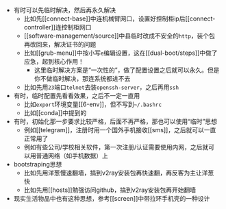 - 有时可以先临时解决，然后再永久解决
  - 比如先[[connect-base]]中连机械臂网口，设置好控制柜ip后[[connect-controller]]连控制柜网口
  - [[software-management/source]]中县临时改成不安全的`http`，装个包再改回来，解决证书的问题
  - 比如[[grub-menu]]中按小写`e`编辑设置，这在[[dual-boot/steps]]中做了应急，起到核心作用！
    - 这里临时解决方案是“一次性的”，做了配置设置之后就可以永久。但是你不做临时解决，那连系统都进不去
  - 比如先用`23`端口`telnet`去装`openssh-server`，之后再用`ssh`
- 有时，临时配置先看看效果，之后不一定一直用
  - 比如`export`环境变量[[6-env]]，但不写到`~/.bashrc`
  - 比如[[conda]]中提到的
- 有时，初始化那一步要求比较严格，后面不再严格，那也可以使用“临时”思想
  - 例如[[telegram]]，注册时用一个国外手机接收[[sms]]，之后就可以一直正常用了
  - 例如有些公司/学校相关软件，第一次注册/认证需要使用内网，之后就可以用普通网络（如手机数据）上
- bootstraping思想
  - 比如先用洋葱慢速翻墙，搞到v2ray安装包再快速翻，再反客为主让洋葱快
  - 比如先用[[hosts]]勉强访问github，搞到v2ray安装包再开始翻墙
- 现实生活物品中也有这种思想，参考[[screen]]中带拉环手机壳的一种设计